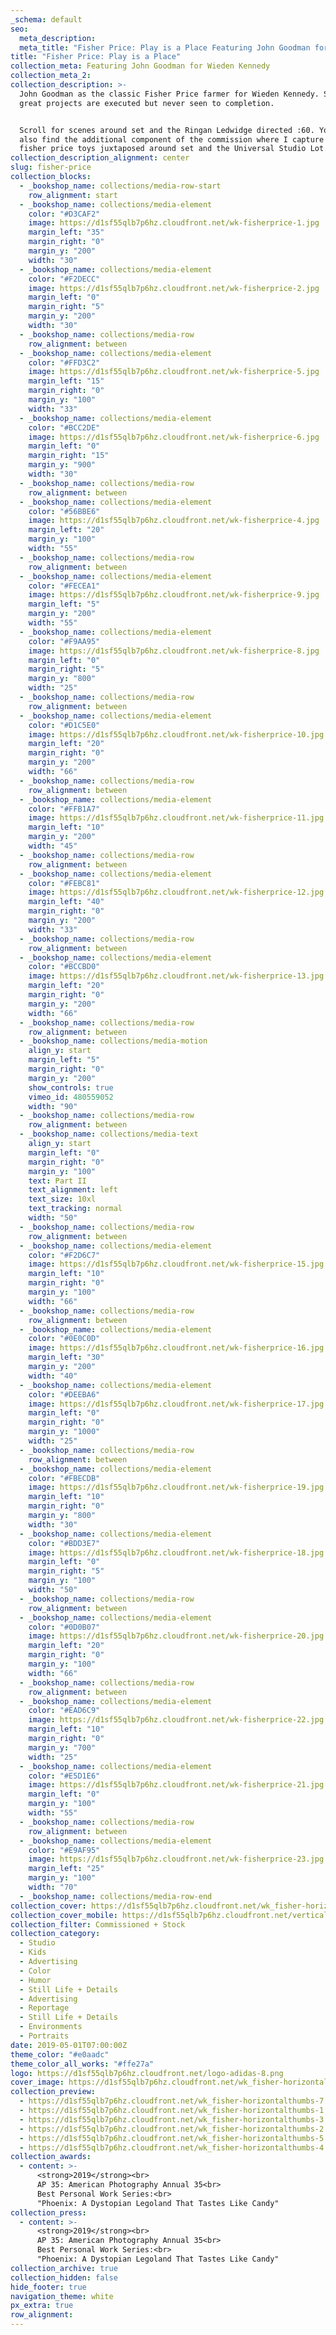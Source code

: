 ```yaml
---
_schema: default
seo:
  meta_description:
  meta_title: "Fisher Price: Play is a Place Featuring John Goodman for Wieden Kennedy"
title: "Fisher Price: Play is a Place"
collection_meta: Featuring John Goodman for Wieden Kennedy
collection_meta_2:
collection_description: >-
  John Goodman as the classic Fisher Price farmer for Wieden Kennedy. Sometimes
  great projects are executed but never seen to completion.


  Scroll for scenes around set and the Ringan Ledwidge directed :60. You will
  also find the additional component of the commission where I capture classic
  fisher price toys juxtaposed around set and the Universal Studio Lot.
collection_description_alignment: center
slug: fisher-price
collection_blocks:
  - _bookshop_name: collections/media-row-start
    row_alignment: start
  - _bookshop_name: collections/media-element
    color: "#D3CAF2"
    image: https://d1sf55qlb7p6hz.cloudfront.net/wk-fisherprice-1.jpg
    margin_left: "35"
    margin_right: "0"
    margin_y: "200"
    width: "30"
  - _bookshop_name: collections/media-element
    color: "#F2DECC"
    image: https://d1sf55qlb7p6hz.cloudfront.net/wk-fisherprice-2.jpg
    margin_left: "0"
    margin_right: "5"
    margin_y: "200"
    width: "30"
  - _bookshop_name: collections/media-row
    row_alignment: between
  - _bookshop_name: collections/media-element
    color: "#FFD3C2"
    image: https://d1sf55qlb7p6hz.cloudfront.net/wk-fisherprice-5.jpg
    margin_left: "15"
    margin_right: "0"
    margin_y: "100"
    width: "33"
  - _bookshop_name: collections/media-element
    color: "#BCC2DE"
    image: https://d1sf55qlb7p6hz.cloudfront.net/wk-fisherprice-6.jpg
    margin_left: "0"
    margin_right: "15"
    margin_y: "900"
    width: "30"
  - _bookshop_name: collections/media-row
    row_alignment: between
  - _bookshop_name: collections/media-element
    color: "#56BBE6"
    image: https://d1sf55qlb7p6hz.cloudfront.net/wk-fisherprice-4.jpg
    margin_left: "20"
    margin_y: "100"
    width: "55"
  - _bookshop_name: collections/media-row
    row_alignment: between
  - _bookshop_name: collections/media-element
    color: "#FECEA1"
    image: https://d1sf55qlb7p6hz.cloudfront.net/wk-fisherprice-9.jpg
    margin_left: "5"
    margin_y: "200"
    width: "55"
  - _bookshop_name: collections/media-element
    color: "#F9AA95"
    image: https://d1sf55qlb7p6hz.cloudfront.net/wk-fisherprice-8.jpg
    margin_left: "0"
    margin_right: "5"
    margin_y: "800"
    width: "25"
  - _bookshop_name: collections/media-row
    row_alignment: between
  - _bookshop_name: collections/media-element
    color: "#D1C5E0"
    image: https://d1sf55qlb7p6hz.cloudfront.net/wk-fisherprice-10.jpg
    margin_left: "20"
    margin_right: "0"
    margin_y: "200"
    width: "66"
  - _bookshop_name: collections/media-row
    row_alignment: between
  - _bookshop_name: collections/media-element
    color: "#FFB1A7"
    image: https://d1sf55qlb7p6hz.cloudfront.net/wk-fisherprice-11.jpg
    margin_left: "10"
    margin_y: "200"
    width: "45"
  - _bookshop_name: collections/media-row
    row_alignment: between
  - _bookshop_name: collections/media-element
    color: "#FEBC81"
    image: https://d1sf55qlb7p6hz.cloudfront.net/wk-fisherprice-12.jpg
    margin_left: "40"
    margin_right: "0"
    margin_y: "200"
    width: "33"
  - _bookshop_name: collections/media-row
    row_alignment: between
  - _bookshop_name: collections/media-element
    color: "#BCCBD0"
    image: https://d1sf55qlb7p6hz.cloudfront.net/wk-fisherprice-13.jpg
    margin_left: "20"
    margin_right: "0"
    margin_y: "200"
    width: "66"
  - _bookshop_name: collections/media-row
    row_alignment: between
  - _bookshop_name: collections/media-motion
    align_y: start
    margin_left: "5"
    margin_right: "0"
    margin_y: "200"
    show_controls: true
    vimeo_id: 480559052
    width: "90"
  - _bookshop_name: collections/media-row
    row_alignment: between
  - _bookshop_name: collections/media-text
    align_y: start
    margin_left: "0"
    margin_right: "0"
    margin_y: "100"
    text: Part II
    text_alignment: left
    text_size: 10xl
    text_tracking: normal
    width: "50"
  - _bookshop_name: collections/media-row
    row_alignment: between
  - _bookshop_name: collections/media-element
    color: "#F2D6C7"
    image: https://d1sf55qlb7p6hz.cloudfront.net/wk-fisherprice-15.jpg
    margin_left: "10"
    margin_right: "0"
    margin_y: "100"
    width: "66"
  - _bookshop_name: collections/media-row
    row_alignment: between
  - _bookshop_name: collections/media-element
    color: "#0E0C0D"
    image: https://d1sf55qlb7p6hz.cloudfront.net/wk-fisherprice-16.jpg
    margin_left: "30"
    margin_y: "200"
    width: "40"
  - _bookshop_name: collections/media-element
    color: "#DEEBA6"
    image: https://d1sf55qlb7p6hz.cloudfront.net/wk-fisherprice-17.jpg
    margin_left: "0"
    margin_right: "0"
    margin_y: "1000"
    width: "25"
  - _bookshop_name: collections/media-row
    row_alignment: between
  - _bookshop_name: collections/media-element
    color: "#FBECDB"
    image: https://d1sf55qlb7p6hz.cloudfront.net/wk-fisherprice-19.jpg
    margin_left: "10"
    margin_right: "0"
    margin_y: "800"
    width: "30"
  - _bookshop_name: collections/media-element
    color: "#BDD3E7"
    image: https://d1sf55qlb7p6hz.cloudfront.net/wk-fisherprice-18.jpg
    margin_left: "0"
    margin_right: "5"
    margin_y: "100"
    width: "50"
  - _bookshop_name: collections/media-row
    row_alignment: between
  - _bookshop_name: collections/media-element
    color: "#0D0B07"
    image: https://d1sf55qlb7p6hz.cloudfront.net/wk-fisherprice-20.jpg
    margin_left: "20"
    margin_right: "0"
    margin_y: "100"
    width: "66"
  - _bookshop_name: collections/media-row
    row_alignment: between
  - _bookshop_name: collections/media-element
    color: "#EAD6C9"
    image: https://d1sf55qlb7p6hz.cloudfront.net/wk-fisherprice-22.jpg
    margin_left: "10"
    margin_right: "0"
    margin_y: "700"
    width: "25"
  - _bookshop_name: collections/media-element
    color: "#E5D1E6"
    image: https://d1sf55qlb7p6hz.cloudfront.net/wk-fisherprice-21.jpg
    margin_left: "0"
    margin_y: "100"
    width: "55"
  - _bookshop_name: collections/media-row
    row_alignment: between
  - _bookshop_name: collections/media-element
    color: "#E9AF95"
    image: https://d1sf55qlb7p6hz.cloudfront.net/wk-fisherprice-23.jpg
    margin_left: "25"
    margin_y: "100"
    width: "70"
  - _bookshop_name: collections/media-row-end
collection_cover: https://d1sf55qlb7p6hz.cloudfront.net/wk_fisher-horizontalthumbs-1.jpg
collection_cover_mobile: https://d1sf55qlb7p6hz.cloudfront.net/verticalcovers-47.jpg
collection_filter: Commissioned + Stock
collection_category:
  - Studio
  - Kids
  - Advertising
  - Color
  - Humor
  - Still Life + Details
  - Advertising
  - Reportage
  - Still Life + Details
  - Environments
  - Portraits
date: 2019-05-01T07:00:00Z
theme_color: "#e0aadc"
theme_color_all_works: "#ffe27a"
logo: https://d1sf55qlb7p6hz.cloudfront.net/logo-adidas-8.png
cover_image: https://d1sf55qlb7p6hz.cloudfront.net/wk_fisher-horizontalthumbs-6 copy.jpg
collection_preview:
  - https://d1sf55qlb7p6hz.cloudfront.net/wk_fisher-horizontalthumbs-7.jpg
  - https://d1sf55qlb7p6hz.cloudfront.net/wk_fisher-horizontalthumbs-1.jpg
  - https://d1sf55qlb7p6hz.cloudfront.net/wk_fisher-horizontalthumbs-3.jpg
  - https://d1sf55qlb7p6hz.cloudfront.net/wk_fisher-horizontalthumbs-2.jpg
  - https://d1sf55qlb7p6hz.cloudfront.net/wk_fisher-horizontalthumbs-5.jpg
  - https://d1sf55qlb7p6hz.cloudfront.net/wk_fisher-horizontalthumbs-4.jpg
collection_awards:
  - content: >-
      <strong>2019</strong><br>  
      AP 35: American Photography Annual 35<br>  
      Best Personal Work Series:<br>  
      "Phoenix: A Dystopian Legoland That Tastes Like Candy"
collection_press:
  - content: >-
      <strong>2019</strong><br>  
      AP 35: American Photography Annual 35<br>  
      Best Personal Work Series:<br>  
      "Phoenix: A Dystopian Legoland That Tastes Like Candy"
collection_archive: true
collection_hidden: false
hide_footer: true
navigation_theme: white
px_extra: true
row_alignment:
---
```

